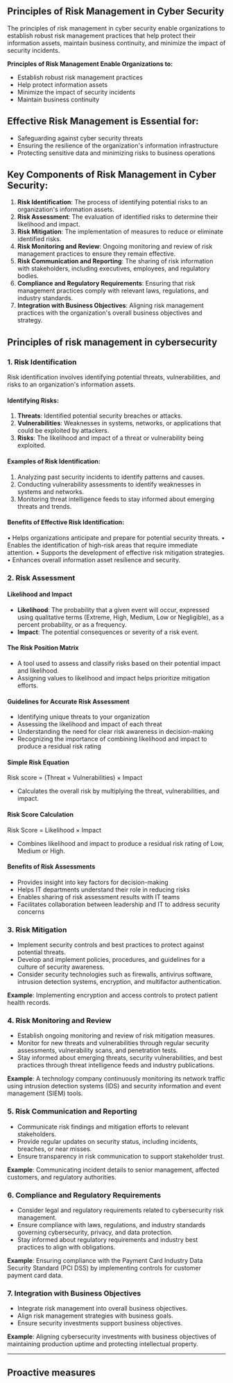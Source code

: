 ## Principles of Risk Management in Cyber Security

The principles of risk management in cyber security enable organizations to establish robust risk management practices that help protect their information assets, maintain business continuity, and minimize the impact of security incidents.



**Principles of Risk Management Enable Organizations to:**

* Establish robust risk management practices
* Help protect information assets
* Minimize the impact of security incidents
* Maintain business continuity

## Effective Risk Management is Essential for:

* Safeguarding against cyber security threats
* Ensuring the resilience of the organization's information infrastructure
* Protecting sensitive data and minimizing risks to business operations

## Key Components of Risk Management in Cyber Security:

1. **Risk Identification**: The process of identifying potential risks to an organization's information assets.
2. **Risk Assessment**: The evaluation of identified risks to determine their likelihood and impact.
3. **Risk Mitigation**: The implementation of measures to reduce or eliminate identified risks.
4. **Risk Monitoring and Review**: Ongoing monitoring and review of risk management practices to ensure they remain effective.
5. **Risk Communication and Reporting**: The sharing of risk information with stakeholders, including executives, employees, and regulatory bodies.
6. **Compliance and Regulatory Requirements**: Ensuring that risk management practices comply with relevant laws, regulations, and industry standards.
7. **Integration with Business Objectives**: Aligning risk management practices with the organization's overall business objectives and strategy.


## Principles of risk management in cybersecurity
### 1. Risk Identification

Risk identification involves identifying potential threats, vulnerabilities, and risks to an organization's information assets.

#### Identifying Risks:

1. **Threats**: Identified potential security breaches or attacks.
2. **Vulnerabilities**: Weaknesses in systems, networks, or applications that could be exploited by attackers.
3. **Risks**: The likelihood and impact of a threat or vulnerability being exploited.

#### Examples of Risk Identification:

1. Analyzing past security incidents to identify patterns and causes.
2. Conducting vulnerability assessments to identify weaknesses in systems and networks.
3. Monitoring threat intelligence feeds to stay informed about emerging threats and trends.

#### Benefits of Effective Risk Identification:
• Helps organizations anticipate and prepare for potential security threats.
• Enables the identification of high-risk areas that require immediate attention.
• Supports the development of effective risk mitigation strategies.
• Enhances overall information asset resilience and security.

### 2. Risk Assessment

#### Likelihood and Impact

* **Likelihood**: The probability that a given event will occur, expressed using qualitative terms (Extreme, High, Medium, Low or Negligible), as a percent probability, or as a frequency.
* **Impact**: The potential consequences or severity of a risk event.

#### The Risk Position Matrix

* A tool used to assess and classify risks based on their potential impact and likelihood.
* Assigning values to likelihood and impact helps prioritize mitigation efforts.

#### Guidelines for Accurate Risk Assessment

* Identifying unique threats to your organization
* Assessing the likelihood and impact of each threat
* Understanding the need for clear risk awareness in decision-making
* Recognizing the importance of combining likelihood and impact to produce a residual risk rating

#### Simple Risk Equation

Risk score = (Threat $\times$ Vulnerabilities) $\times$ Impact

* Calculates the overall risk by multiplying the threat, vulnerabilities, and impact.

#### Risk Score Calculation

Risk Score = Likelihood $\times$ Impact

* Combines likelihood and impact to produce a residual risk rating of Low, Medium or High.

#### Benefits of Risk Assessments

* Provides insight into key factors for decision-making
* Helps IT departments understand their role in reducing risks
* Enables sharing of risk assessment results with IT teams
* Facilitates collaboration between leadership and IT to address security concerns

### 3. Risk Mitigation

  - Implement security controls and best practices to protect against potential threats.
  - Develop and implement policies, procedures, and guidelines for a culture of security awareness.
  - Consider security technologies such as firewalls, antivirus software, intrusion detection systems, encryption, and multifactor authentication.

**Example**: Implementing encryption and access controls to protect patient health records.

### 4. Risk Monitoring and Review

  - Establish ongoing monitoring and review of risk mitigation measures.
  - Monitor for new threats and vulnerabilities through regular security assessments, vulnerability scans, and penetration tests.
  - Stay informed about emerging threats, security vulnerabilities, and best practices through threat intelligence feeds and industry publications.

**Example**: A technology company continuously monitoring its network traffic using intrusion detection systems (IDS) and security information and event management (SIEM) tools.

### 5. Risk Communication and Reporting

  - Communicate risk findings and mitigation efforts to relevant stakeholders.
  - Provide regular updates on security status, including incidents, breaches, or near misses.
  - Ensure transparency in risk communication to support stakeholder trust.

**Example**: Communicating incident details to senior management, affected customers, and regulatory authorities.

### 6. Compliance and Regulatory Requirements

  - Consider legal and regulatory requirements related to cybersecurity risk management.
  - Ensure compliance with laws, regulations, and industry standards governing cybersecurity, privacy, and data protection.
  - Stay informed about regulatory requirements and industry best practices to align with obligations.

**Example**: Ensuring compliance with the Payment Card Industry Data Security Standard (PCI DSS) by implementing controls for customer payment card data.

### 7. Integration with Business Objectives

- Integrate risk management into overall business objectives.
- Align risk management strategies with business goals.
- Ensure security investments support business objectives.

**Example**: Aligning cybersecurity investments with business objectives of maintaining production uptime and protecting intellectual property.

---

## Proactive measures

